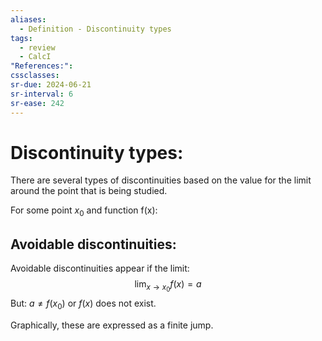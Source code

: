 ```yaml
---
aliases:
  - Definition - Discontinuity types
tags:
  - review
  - CalcI
"References:": 
cssclasses:
sr-due: 2024-06-21
sr-interval: 6
sr-ease: 242
---
```

# Discontinuity types:

There are several types of discontinuities based on the value for the limit around the point that is being studied. 

For some point $x_0$ and function f(x):  

## Avoidable discontinuities:

Avoidable discontinuities appear if  the limit: 
$$
\lim_{x\rightarrow x_0}f(x) = a
$$
But: $a \not = f(x_0)$ or $f(x)$ does not exist.

Graphically, these are expressed as a finite jump.


